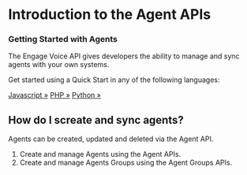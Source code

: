 # Introduction to the Agent APIs

<div class="jumbotron pt-1">
  <h3 class="display-5">Getting Started with Agents</h3>
  <p class="lead">The Engage Voice API gives developers the ability to manage and sync agents with your own systems.</p>
  <p>Get started using a Quick Start in any of the following languages:</p>
  <a href="quick-start/node/" class="btn btn-light qs-link">Javascript &raquo;</a>
  <a href="quick-start/php/" class="btn btn-light qs-link">PHP &raquo;</a>
  <a href="quick-start/python/" class="btn btn-light qs-link">Python &raquo;</a>
</div>

## How do I screate and sync agents?

Agents can be created, updated and deleted via the Agent API.

1. Create and manage Agents using the Agent APIs.
1. Create and manage Agents Groups using the Agent Groups APIs.
